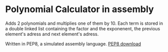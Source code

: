 # Polynomial Calculator in assembly
Adds 2 polynomials and multiplies one of them by 10.
Each term is stored in a double linked list containing the factor and the exponenent, the previous element's adress and next element's adress.

Written in PEP8, a simulated assembly language.
[PEP8 download](https://computersystemsbook.com/4th-edition/pep8/)
